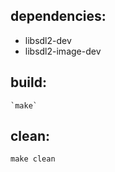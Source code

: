 ## dependencies:

- libsdl2-dev
- libsdl2-image-dev

## build:

    `make`

## clean:

    make clean
